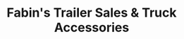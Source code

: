 ---
title: "Fabin's Trailer Sales & Truck Accessories"
url: /erie/fabins-trailer-sales-und-truck-accessories/
shop: Autowerkstatt
---